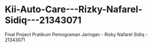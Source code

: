 # Kii-Auto-Care---Rizky-Nafarel-Sidiq---21343071
Final Project Pratikum Pemograman Jaringan - Rizky Nafarel Sidiq - 21343071
